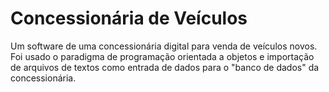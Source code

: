 # Concessionária de Veículos
Um software de uma concessionária digital para venda de veículos novos. 
Foi usado o paradigma de programação orientada a objetos e 
importação de arquivos de textos como entrada de dados para o "banco de dados"
da concessionária.

